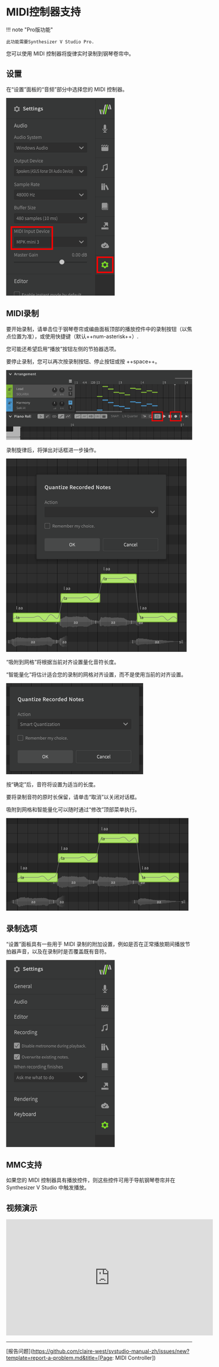 # MIDI控制器支持

!!! note "Pro版功能"

    此功能需要Synthesizer V Studio Pro.

您可以使用 MIDI 控制器将旋律实时录制到钢琴卷帘中。

## 设置
在“设置”面板的“音频”部分中选择您的 MIDI 控制器。

![MIDI控制器选择](../img/advanced/midi-controller.png)

## MIDI录制
要开始录制，请单击位于钢琴卷帘或编曲面板顶部的播放控件中的录制按钮（以焦点位置为准），或使用快捷键（默认++num-asterisk++）.

您可能还希望启用“播放”按钮左侧的节拍器选项。

要停止录制，您可以再次按录制按钮、停止按钮或按 ++space++。

![录制按钮和节拍器](../img/advanced/record-button.png)

录制旋律后，将弹出对话框进一步操作。

![MIDI录制对话框](../img/advanced/midi-record-dialog.png)

“吸附到网格”将根据当前对齐设置量化音符长度。

“智能量化”将估计适合您的录制的网格对齐设置，而不是使用当前的对齐设置。

![MIDI录制对话框](../img/advanced/midi-record-dialog-2.png)

按“确定”后，音符将设置为适当的长度。

要将录制音符的原时长保留，请单击“取消”以关闭对话框。

吸附到网格和智能量化可以随时通过“修改”顶部菜单执行。

![对齐音符](../img/advanced/midi-record-quantized.png)

## 录制选项
“设置”面板具有一些用于 MIDI 录制的附加设置，例如是否在正常播放期间播放节拍器声音，以及在录制时是否覆盖既有音符。

![R录制选项](../img/advanced/midi-recording-options.png)

## MMC支持
如果您的 MIDI 控制器具有播放控件，则这些控件可用于导航钢琴卷帘并在Synthesizer V Studio 中触发播放。

## 视频演示

<iframe width="560" height="315" src="https://www.youtube-nocookie.com/embed/KxwLaLn4zbY" title="YouTube video player" frameborder="0" allowfullscreen></iframe>

---

[报告问题](https://github.com/claire-west/svstudio-manual-zh/issues/new?template=report-a-problem.md&title=[Page: MIDI Controller])